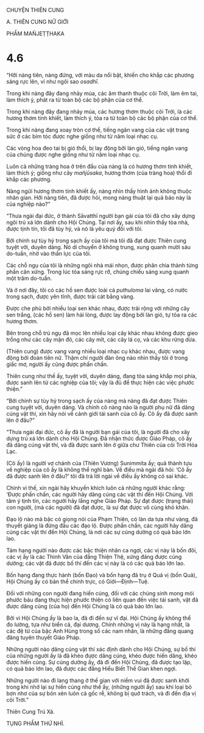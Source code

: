 CHUYỆN THIÊN CUNG

A. THIÊN CUNG NỮ GIỚI

PHẨM MAÑJEṬṬHAKA

# 4.6

“Hỡi nàng tiên, nàng đứng, với màu da nổi bật, khiến cho khắp các phương sáng rực lên, ví như ngôi sao _osadhī_.

Trong khi nàng đây đang nhảy múa, các âm thanh thuộc cõi Trời, làm êm tai, làm thích ý, phát ra từ toàn bộ các bộ phận của cơ thể.

Trong khi nàng đây đang nhảy múa, các hương thơm thuộc cõi Trời, là các hương thơm tinh khiết, làm thích ý, tỏa ra từ toàn bộ các bộ phận của cơ thể.

Trong khi nàng đang xoay tròn cơ thể, tiếng ngân vang của các vật trang sức ở các bím tóc được nghe giống như từ năm loại nhạc cụ.

Các vòng hoa đeo tai bị gió thổi, bị lay động bởi làn gió, tiếng ngân vang của chúng được nghe giống như từ năm loại nhạc cụ.

Luôn cả những tràng hoa ở trên đầu của nàng là có hương thơm tinh khiết, làm thích ý; giống như cây _mañjūsaka_, hương thơm (của tràng hoa) thổi đi khắp các phương.

Nàng ngửi hương thơm tinh khiết ấy, nàng nhìn thấy hình ảnh không thuộc nhân gian. Hỡi nàng tiên, đã được hỏi, mong nàng thuật lại quả báo này là của nghiệp nào?”

“Thưa ngài đại đức, ở thành Sāvatthī người bạn gái của tôi đã cho xây dựng ngôi trú xá lớn dành cho Hội Chúng. Tại nơi ấy, sau khi nhìn thấy tòa nhà, được tịnh tín, tôi đã tùy hỷ, và nó là yêu quý đối với tôi.

Bởi chính sự tùy hỷ trong sạch ấy của tôi mà tôi đã đạt được Thiên cung tuyệt vời, duyên dáng. Nó di chuyển ở không trung, xung quanh mười sáu do-tuần, nhờ vào thần lực của tôi.

Các chỗ ngụ của tôi là những ngôi nhà mái nhọn, được phân chia thành từng phần cân xứng. Trong lúc tỏa sáng rực rỡ, chúng chiếu sáng xung quanh một trăm do-tuần.

Và ở nơi đây, tôi có các hồ sen được loài cá _puthuloma_ lai vãng, có nước trong sạch, được yên tĩnh, được trải cát bằng vàng.

Được che phủ bởi nhiều loại sen khác nhau, được trải rộng với những cây sen trắng, (các hồ sen) làm hài lòng, được lay động bởi làn gió, tự tỏa ra các hương thơm.

Bên trong chỗ trú ngụ đã mọc lên nhiều loại cây khác nhau không được gieo trồng như các cây mận đỏ, các cây mít, các cây lá cọ, và các khu rừng dừa.

(Thiên cung) được vang vang nhiều loại nhạc cụ khác nhau, được vang động bởi đoàn tiên nữ. Thậm chí người đàn ông nào nhìn thấy tôi ở trong giấc mơ, người ấy cũng được phấn chấn.

Thiên cung như thế ấy, tuyệt vời, duyên dáng, đang tỏa sáng khắp mọi phía, được sanh lên từ các nghiệp của tôi; vậy là đủ để thực hiện các việc phước thiện.”

“Bởi chính sự tùy hỷ trong sạch ấy của nàng mà nàng đã đạt được Thiên cung tuyệt vời, duyên dáng. Và chính cô nàng nào là người phụ nữ đã dâng cúng vật thí, xin hãy nói về cảnh giới tái sanh của cô ấy. Cô ấy đã được sanh lên ở đâu?”

“Thưa ngài đại đức, cô ấy đã là người bạn gái của tôi, là người đã cho xây dựng trú xá lớn dành cho Hội Chúng. Đã nhận thức được Giáo Pháp, cô ấy đã dâng cúng vật thí, và đã được sanh lên ở giữa chư Thiên của cõi Trời Hóa Lạc.

(Cô ấy) là người vợ chánh của (Thiên Vương) Sunimmita ấy; quả thành tựu về nghiệp của cô ấy là không thể nghĩ bàn. Về điều mà ngài đã hỏi: ‘Cô ấy đã được sanh lên ở đâu?’ tôi đã trả lời ngài về điều ấy không có sai khác.

Chính vì thế, xin ngài hãy khuyến khích luôn cả những người khác rằng: ‘Được phấn chấn, các người hãy dâng cúng các vật thí đến Hội Chúng. Với tâm ý tịnh tín, các người hãy lắng nghe Giáo Pháp. Sự đạt được (trạng thái) con người, (mà các người) đã đạt được, là sự đạt được vô cùng khó khăn.

Đạo lộ nào mà bậc có giọng nói của Phạm Thiên, có làn da tựa như vàng, đã thuyết giảng là đứng đầu các đạo lộ. Được phấn chấn, các người hãy dâng cúng các vật thí đến Hội Chúng, là nơi các sự cúng dường có quả báo lớn lao.

Tám hạng người nào được các bậc thiện nhân ca ngợi, các vị này là bốn đôi, các vị ấy là các Thinh Văn của đấng Thiện Thệ, xứng đáng được cúng dường; các vật đã được bố thí đến các vị này là có các quả báo lớn lao.

Bốn hạng đang thực hành (bốn Đạo) và bốn hạng đã trụ ở Quả vị (bốn Quả), Hội Chúng ấy có bản thể chính trực, có Giới—Định—Tuệ.

Đối với những con người đang hiến cúng, đối với các chúng sinh mong mỏi phước báu đang thực hiện phước thiện có liên quan đến việc tái sanh, vật đã được dâng cúng (của họ) đến Hội Chúng là có quả báo lớn lao.

Bởi vì Hội Chúng ấy là bao la, đã đi đến sự vĩ đại. Hội Chúng ấy không thể đo lường, tựa như biển cả, đại dương. Chính những vị này là hạng nhất, là các đệ tử của bậc Anh Hùng trong số các nam nhân, là những đấng quang đăng tuyên thuyết Giáo Pháp.

Những người nào dâng cúng vật thí xác định dành cho Hội Chúng, sự bố thí của những người ấy là đã khéo được dâng cúng, khéo được hiến dâng, khéo được hiến cúng. Sự cúng dường ấy, đã đi đến Hội Chúng, đã được tạo lập, có quả báo lớn lao, đã được các đấng Hiểu Biết Thế Gian khen ngợi.

Những người nào đi lang thang ở thế gian với niềm vui đã được sanh khởi trong khi nhớ lại sự hiến cúng như thế ấy, (những người ấy) sau khi loại bỏ bợn nhơ của sự bỏn xẻn luôn cả gốc rễ, không bị quở trách, và đi đến địa vị cõi Trời.”

Thiên Cung Trú Xá.

TỤNG PHẨM THỨ NHÌ.
